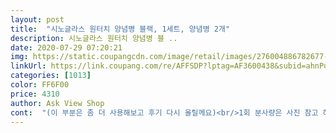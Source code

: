 ```yaml
---
layout: post 
title:  "시노글라스 원터치 양념병 블랙, 1세트, 양념병 2개" 
description: 시노글라스 원터치 양념병 블 ..
date: 2020-07-29 07:20:21 
img: https://static.coupangcdn.com/image/retail/images/276004886782677-5e5ee32f-0c35-408c-bcba-a187190fd789.jpg 
linkUrl: https://link.coupang.com/re/AFFSDP?lptag=AF3600438&subid=ahnPublicAsk&pageKey=21892538&itemId=85367692&vendorItemId=3145028204&traceid=V0-113-265fd174d1ff27ab 
categories: [1013] 
color: FF6F00 
price: 4310 
author: Ask View Shop 
cont:  "(이 부분은 좀 더 사용해보고 후기 다시 올릴께요)<br/>1회 분사량은 사진 참고 하세요!!<br/>통깨는 입자가 굵어서 한번에 많이 나오지는 않아요!<br/><br/> -사진.<br/> 스푼형은 중간 굵기 소금.<br/><br/>검은색이 이사한 집 싱크색이랑 잘 맞네요^^<br/>구멍 숑숑... <br/> 세척 번거로운 스타일에 양념통을 선택할땐.<br/>.<br/> 늘 세척부분.<br/> 두껑 닫힘 부분이 고민이 됩니다.<br/>.<br/><br/>그래서 저는 밀봉력이 떨어지는 점은 안에 습기제거제(김 먹고 나온것 하나씩) 넣어두었고, 습기도 덜차서 좋습니다.<br/><br/>그리고 무엇보다... <br/><br/>근데 세척을 해보니 구멍이 작아서 새척하기는 좀 그렇더라고요<br/>나중에 양념장이 끼고 하다보면 위생적이진 않을것같아요<br/>다른제품들로 추가구매해보았습니다.<br/><br/>더더욱.<br/>.<br/>  오염이 많이 될듯해서 아쉽습니다.<br/>;<br/>딱 받자마자 사이즈가 아쉽네요;<br/>뚜겅 열었다 닫았다가 아닌 원터치니 너무 간편합니다.<br/><br/>마늘분이며 뭐며 다 사고 이거도 샀는데 아직 사용을 못해봤네요<br/>만족도가 높았으니 통일감을 위해.<br/> 구입결정!<br/>미세홈들이 있어서.<br/>.<br/> 디자인 특성상 입구에 한번 각이 비스듬하게 있으니<br/>별은 3개만.<br/><br/>분명한건 플라스틱이 싫은 저에게는 시노글라스는 유리 두께감이 참 좋습니다^^<br/>산지가 언젠데 아직도 안써봤어요 ㅋㅋㅋㅋㅋ<br/>삼겹살구워먹을때 마트에서 구워주는거처럼 먹을라고<br/>세척이 늘 문제이긴 한데.<br/><br/>속이 다 시원하네요^^<br/>솔직히 3인가족에 양념을 잔뜩 담아두고 쓰지는 않아  사실상<br/>시노글라스 오일병에 만족도가 높아<br/>심지어 받자마자 세척 후 사진 찍은건데도.<br/>.<br/> 새것같아보이지 않음.<br/>.<br/>;;^^<br/>쓸라고 보니 까먹고 해서 안써봤습니다<br/>아무래도 뚜겅으로 밀봉하는 것보다는 습기가 찰 수 있을듯 하네요.<br/><br/>아무튼 아쉬움은 있지만.<br/><br/>어떤 통들이든... <br/> 세척은 해야하긴 하죠<br/>우선 예쁘구요!!<br/>이번에 시노글라스로 싹 바꿨습니다.<br/><br/>저.<br/>.<br/> 입구부분의 속을 자세히 보니<br/>크게 불편감은 없을듯하나.<br/> 제 심리적으로 왠지 모를 용량압박감인지도.<br/>ㅋㅋ<br/>톡톡이 양념통은 아주 가는 소금 담아둠<br/> -<br/>하지만 원래 쓰고 있던 시노글라스 오일병이 있었고<br/>하지만 크기가 작고 입구가 좁고 오염이 쉬울것같아서.<br/>.<br/><br/>" 
---
```

